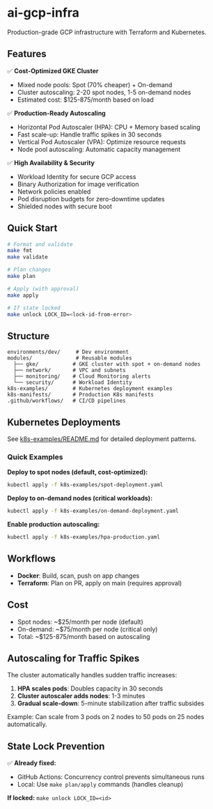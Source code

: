 # ai-gcp-infra

Production-grade GCP infrastructure with Terraform and Kubernetes.

## Features

✅ **Cost-Optimized GKE Cluster**
- Mixed node pools: Spot (70% cheaper) + On-demand
- Cluster autoscaling: 2-20 spot nodes, 1-5 on-demand nodes
- Estimated cost: $125-875/month based on load

✅ **Production-Ready Autoscaling**
- Horizontal Pod Autoscaler (HPA): CPU + Memory based scaling
- Fast scale-up: Handle traffic spikes in 30 seconds
- Vertical Pod Autoscaler (VPA): Optimize resource requests
- Node pool autoscaling: Automatic capacity management

✅ **High Availability & Security**
- Workload Identity for secure GCP access
- Binary Authorization for image verification
- Network policies enabled
- Pod disruption budgets for zero-downtime updates
- Shielded nodes with secure boot

## Quick Start

```bash
# Format and validate
make fmt
make validate

# Plan changes
make plan

# Apply (with approval)
make apply

# If state locked
make unlock LOCK_ID=<lock-id-from-error>
```

## Structure

```
environments/dev/     # Dev environment
modules/              # Reusable modules
  ├── gke/           # GKE cluster with spot + on-demand nodes
  ├── network/       # VPC and subnets
  ├── monitoring/    # Cloud Monitoring alerts
  └── security/      # Workload Identity
k8s-examples/        # Kubernetes deployment examples
k8s-manifests/       # Production K8s manifests
.github/workflows/   # CI/CD pipelines
```

## Kubernetes Deployments

See [k8s-examples/README.md](k8s-examples/README.md) for detailed deployment patterns.

### Quick Examples

**Deploy to spot nodes (default, cost-optimized):**
```bash
kubectl apply -f k8s-examples/spot-deployment.yaml
```

**Deploy to on-demand nodes (critical workloads):**
```bash
kubectl apply -f k8s-examples/on-demand-deployment.yaml
```

**Enable production autoscaling:**
```bash
kubectl apply -f k8s-examples/hpa-production.yaml
```

## Workflows

- **Docker**: Build, scan, push on app changes
- **Terraform**: Plan on PR, apply on main (requires approval)

## Cost

- Spot nodes: ~$25/month per node (default)
- On-demand: ~$75/month per node (critical only)
- Total: ~$125-875/month based on autoscaling

## Autoscaling for Traffic Spikes

The cluster automatically handles sudden traffic increases:

1. **HPA scales pods**: Doubles capacity in 30 seconds
2. **Cluster autoscaler adds nodes**: 1-3 minutes
3. **Gradual scale-down**: 5-minute stabilization after traffic subsides

Example: Can scale from 3 pods on 2 nodes to 50 pods on 25 nodes automatically.

## State Lock Prevention

✅ **Already fixed:**
- GitHub Actions: Concurrency control prevents simultaneous runs
- Local: Use `make plan/apply` commands (handles cleanup)

**If locked:** `make unlock LOCK_ID=<id>`
